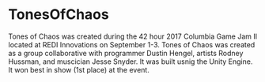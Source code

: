 # TonesOfChaos
Tones of Chaos was created during the 42 hour 2017 Columbia Game Jam II located at REDI Innovations on September 1-3. Tones of Chaos was created as a group collaborative with programmer Dustin Hengel, artists Rodney Hussman, and muscician Jesse Snyder. It was built usnig the Unity Engine. It won best in show (1st place) at the event.
